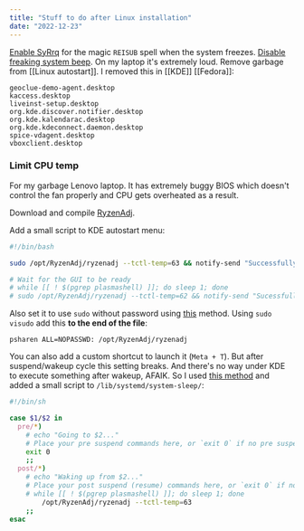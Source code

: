 ```yaml
---
title: "Stuff to do after Linux installation"
date: "2022-12-23"
---
```

[Enable SyRrq](https://fedoraproject.org/wiki/QA/Sysrq) for the magic `REISUB` spell when the system freezes.
[Disable freaking system beep](https://wiki.archlinux.org/title/PC_speaker#Globally). On my laptop it's extremely loud.
Remove garbage from [[Linux autostart]]. I removed this in [[KDE]] [[Fedora]]:
```
geoclue-demo-agent.desktop
kaccess.desktop
liveinst-setup.desktop
org.kde.discover.notifier.desktop
org.kde.kalendarac.desktop
org.kde.kdeconnect.daemon.desktop
spice-vdagent.desktop
vboxclient.desktop
```

### Limit CPU temp
For my garbage Lenovo laptop. It has extremely buggy BIOS which doesn't control the fan properly and CPU gets overheated as a result.

Download and compile [RyzenAdj](https://github.com/FlyGoat/RyzenAdj).

Add a small script to KDE autostart menu:
```bash
#!/bin/bash

sudo /opt/RyzenAdj/ryzenadj --tctl-temp=63 && notify-send "Successfully set tctl_temp to 63"

# Wait for the GUI to be ready
# while [[ ! $(pgrep plasmashell) ]]; do sleep 1; done
# sudo /opt/RyzenAdj/ryzenadj --tctl-temp=62 && notify-send "Sucessfully set tctl_temp to 62"
```

Also set it to use `sudo` without password using [this](https://askubuntu.com/questions/197536/running-a-startup-program-in-terminal-with-sudo?rq=1) method. Using `sudo visudo` add this **to the end of the file**:
```
psharen ALL=NOPASSWD: /opt/RyzenAdj/ryzenadj
```

You can also add a custom shortcut to launch it (`Meta + T`). But after suspend/wakeup cycle this setting breaks. And there's no way under KDE to execute something after wakeup, AFAIK. So I used [this method](https://askubuntu.com/questions/226278/run-script-on-wakeup) and added a small script to `/lib/systemd/system-sleep/`:
```bash
#!/bin/sh

case $1/$2 in
  pre/*)
    # echo "Going to $2..."
    # Place your pre suspend commands here, or `exit 0` if no pre suspend action required
    exit 0
    ;;
  post/*)
    # echo "Waking up from $2..."
    # Place your post suspend (resume) commands here, or `exit 0` if no post suspend action required
    # while [[ ! $(pgrep plasmashell) ]]; do sleep 1; done
        /opt/RyzenAdj/ryzenadj --tctl-temp=63
    ;;
esac
```
